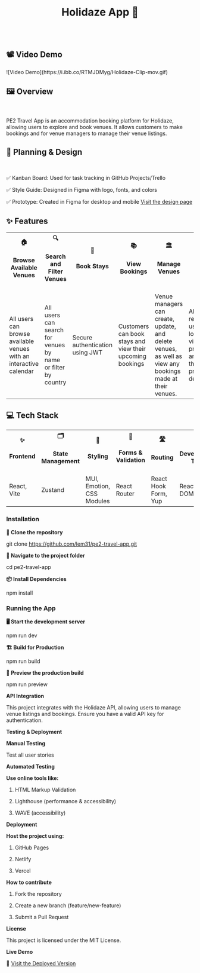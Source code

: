 <div align="center">
  <h1><strong>Holidaze App 🌴</strong></h1>
  <br><br>
</div>


<h2> 📽  <strong>Video Demo </strong></h2>
 ![Video Demo](https://i.ibb.co/RTMJDMyg/Holidaze-Clip-mov.gif)

<h2> 🖼 <strong> Overview </strong> </h2> <br>

PE2 Travel App is an accommodation booking platform for Holidaze, allowing users to explore and book venues. It allows customers to make bookings and for venue managers to manage their venue listings.

 <h2> 🎨<strong> Planning & Design </strong> </h2> <br>

 ✅ Kanban Board: Used for task tracking in GitHub Projects/Trello

✅ Style Guide: Designed in Figma with logo, fonts, and colors

✅ Prototype: Created in Figma for desktop and mobile
[Visit the design page](https://www.figma.com/design/P4O11wG36Qvu9bNSIVjA4W/HOLIDAZE-PE2?node-id=67-514&t=aoyvUyu64jcgSth0-1)  <br>


<h2><strong>✨ Features</strong> </h2>

<table> <tr> <th><strong>🏠<h4> Browse Available Venues </h4></strong></th> <th><strong> 🔍 <h4>Search and Filter Venues </h4> </strong></th> <th><strong> 📅 <h4> Book Stays </h4> </strong></th> <th><strong> 📚 <h4> View Bookings </h4> </strong></th> <th><strong> 🏛️<h4> Manage Venues </h4> </strong></th> <th><strong> 🎨 <h4> Login </h4> </strong></th> <th><strong> <h4> 📁 Authentication </h4> </strong></th> </tr>  <td> All users can browse available venues with an interactive calendar</td> <td>All users can search for venues by name or filter by country</td> <td>Secure authentication using JWT</td> <td>Customers can book stays and view their upcoming bookings</td> <td>Venue managers can create, update, and delete venues, as well as view any bookings made at their venues.</td> <td>All registered users can login, view their profile and edit their profile details</td> <td>Secure authentication using JWT</td> </tr> </table>


<h2> <strong> 💻 Tech Stack </strong> </h2>

<table>
<tr>
<th align='center' > ✨<strong><h4>Frontend </h4> </strong>  </th>
<th align='center' > 🗂️ <strong><h4> State Management </h4> </strong> </th>
<th align='center' >  🎨 <strong><h4> Styling</h4></strong>  </th>
<th align='center' > 📝 <strong> <h4>Forms & Validation</h4> </strong>  </th>
<th align='center' > 🛣️ <strong> <h4>Routing</h4> </strong>  </th>
<th align='center' > 🛠️ <strong> <h4>Development Tools</h4></strong></th>
</tr>
<tr>
    <td>React, Vite</td>
    <td>Zustand</td>
    <td>MUI, Emotion, CSS Modules</td>
    <td>React Router</td>
    <td>React Hook Form, Yup</td>
    <td>React Router DOM</td>
  </tr>
  </table>

<h3><strong>Installation</strong></h3>

**🚀 Clone the repository**

git clone https://github.com/lem31/pe2-travel-app.git

**📁 Navigate to the project folder**

cd pe2-travel-app

**📦 Install Dependencies**

npm install

<h3><strong>Running the App</strong></h3>

**🖥️ Start the development server** 

npm run dev

**🏗️ Build for Production** 

npm run build

**👀 Preview the production build** 

npm run preview

**API Integration**

This project integrates with the Holidaze API, allowing users to manage venue listings and bookings. Ensure you have a valid API key for authentication.


**Testing & Deployment**

**Manual Testing**

Test all user stories

**Automated Testing** 

**Use online tools like:**

1. HTML Markup Validation

2. Lighthouse (performance & accessibility)

3. WAVE (accessibility)

**Deployment**

**Host the project using:**

1. GitHub Pages

2. Netlify

3. Vercel

**How to contribute**

1. Fork the repository

2. Create a new branch (feature/new-feature)

3. Submit a Pull Request

**License**

This project is licensed under the MIT License.

**Live Demo**

🚀 [Visit the Deployed Version](https://holidaze-lem.netlify.app/)
